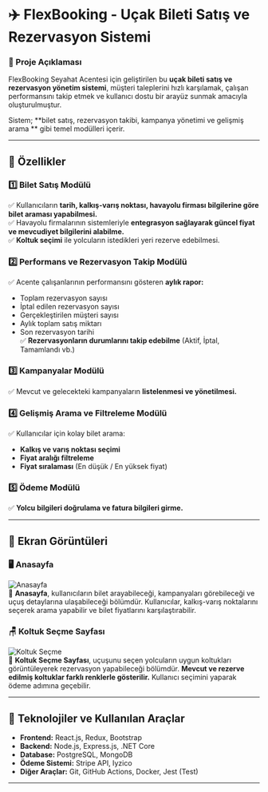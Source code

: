 # ✈️ FlexBooking - Uçak Bileti Satış ve Rezervasyon Sistemi  

### 📌 Proje Açıklaması  
FlexBooking Seyahat Acentesi için geliştirilen bu **uçak bileti satış ve rezervasyon yönetim sistemi**, müşteri taleplerini hızlı karşılamak, çalışan performansını takip etmek ve kullanıcı dostu bir arayüz sunmak amacıyla oluşturulmuştur.  

Sistem; **bilet satış, rezervasyon takibi, kampanya yönetimi ve gelişmiş arama ** gibi temel modülleri içerir.  

---

## 📌 **Özellikler**
### **1️⃣ Bilet Satış Modülü**
✅ Kullanıcıların **tarih, kalkış-varış noktası, havayolu firması bilgilerine göre bilet araması yapabilmesi.**  
✅ Havayolu firmalarının sistemleriyle **entegrasyon sağlayarak güncel fiyat ve mevcudiyet bilgilerini alabilme.**  
✅ **Koltuk seçimi** ile yolcuların istedikleri yeri rezerve edebilmesi.   

### **2️⃣ Performans ve Rezervasyon Takip Modülü**  
✅ Acente çalışanlarının performansını gösteren **aylık rapor:**  
   - Toplam rezervasyon sayısı  
   - İptal edilen rezervasyon sayısı  
   - Gerçekleştirilen müşteri sayısı  
   - Aylık toplam satış miktarı  
   - Son rezervasyon tarihi  
✅ **Rezervasyonların durumlarını takip edebilme** (Aktif, İptal, Tamamlandı vb.)  

### **3️⃣ Kampanyalar Modülü**  
✅ Mevcut ve gelecekteki kampanyaların **listelenmesi ve yönetilmesi.**  

### **4️⃣ Gelişmiş Arama ve Filtreleme Modülü**  
✅ Kullanıcılar için kolay bilet arama:  
   - **Kalkış ve varış noktası seçimi**  
   - **Fiyat aralığı filtreleme**  
   - **Fiyat sıralaması** (En düşük / En yüksek fiyat)  

### **5️⃣ Ödeme Modülü**  
✅ **Yolcu bilgileri doğrulama ve fatura bilgileri girme.**  

---

## 📸 **Ekran Görüntüleri**  

### **🖥️ Anasayfa**  
![Anasayfa](https://github.com/user-attachments/assets/820c6185-a47e-458c-9529-62d557d8e14b)  
📌 **Anasayfa**, kullanıcıların bilet arayabileceği, kampanyaları görebileceği ve uçuş detaylarına ulaşabileceği bölümdür. Kullanıcılar, kalkış-varış noktalarını seçerek arama yapabilir ve bilet fiyatlarını karşılaştırabilir.  

### **🪑 Koltuk Seçme Sayfası**  
![Koltuk Seçme](./screenshots/seat_selection.png)  
📌 **Koltuk Seçme Sayfası**, uçuşunu seçen yolcuların uygun koltukları görüntüleyerek rezervasyon yapabileceği bölümdür. **Mevcut ve rezerve edilmiş koltuklar farklı renklerle gösterilir.** Kullanıcı seçimini yaparak ödeme adımına geçebilir.  

---

## 🔧 **Teknolojiler ve Kullanılan Araçlar**
- **Frontend:** React.js, Redux, Bootstrap  
- **Backend:** Node.js, Express.js, .NET Core  
- **Database:** PostgreSQL, MongoDB  
- **Ödeme Sistemi:** Stripe API, Iyzico  
- **Diğer Araçlar:** Git, GitHub Actions, Docker, Jest (Test)  

---



